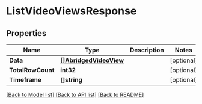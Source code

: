 # ListVideoViewsResponse

## Properties
Name | Type | Description | Notes
------------ | ------------- | ------------- | -------------
**Data** | [**[]AbridgedVideoView**](AbridgedVideoView.md) |  | [optional] 
**TotalRowCount** | **int32** |  | [optional] 
**Timeframe** | **[]string** |  | [optional] 

[[Back to Model list]](../README.md#documentation-for-models) [[Back to API list]](../README.md#documentation-for-api-endpoints) [[Back to README]](../README.md)


